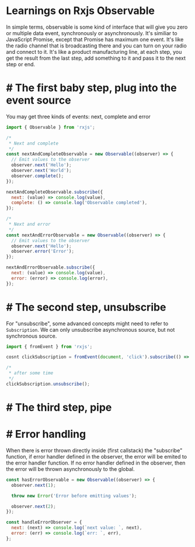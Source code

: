 # Learnings on Rxjs Observable

In simple terms, observable is some kind of interface that will give you zero or multiple data event, synchronously or asynchronously. It's similiar to JavaScript Promise, except that Promise has maximum one event. It's like the radio channel that is broadcasting there and you can turn on your radio and connect to it. It's like a product manufacturing line, at each step, you get the result from the last step, add something to it and pass it to the next step or end.

# # The first baby step, plug into the event source

You may get three kinds of events: next, complete and error

```js
import { Observable } from 'rxjs';

/*
 * Next and complete
 */
const nextAndCompleteObservable = new Observable((observer) => {
  // Emit values to the observer
  observer.next('Hello');
  observer.next('World');
  observer.complete();
});

nextAndCompleteObservable.subscribe({
  next: (value) => console.log(value),
  complete: () => console.log('Observable completed'),
});

/*
 * Next and error
 */
const nextAndErrorObservable = new Observable((observer) => {
  // Emit values to the observer
  observer.next('Hello');
  observer.error('Error');
});

nextAndErrorObservable.subscribe({
  next: (value) => console.log(value),
  error: (error) => console.log(error),
});
```

# # The second step, unsubscribe

For "unsubscribe", some advanced concepts might need to refer to `Subscription`. We can only unsubscribe asynchronous source, but not synchronous source.

```js
import { fromEvent } from 'rxjs';

cosnt clickSubscription = fromEvent(document, 'click').subscribe(() => console.log(`Clicked`));

/*
 * after some time
 */
clickSubscription.unsubscribe();
```

# # The third step, pipe

# # Error handling

When there is error thrown directly inside (first callstack) the "subscribe" function, if error handler defined in the observer, the error will be emited to the error handler function. If no error handler defined in the observer, then the error will be thrown asynchronously to the global.

```js
const hasErrorObservable = new Observable((observer) => {
  observer.next(1);

  throw new Error('Error before emitting values');

  observer.next(2);
});

const handleErrorObserver = {
  next: (next) => console.log(`next value: `, next),
  error: (err) => console.log(`err: `, err),
};
```
